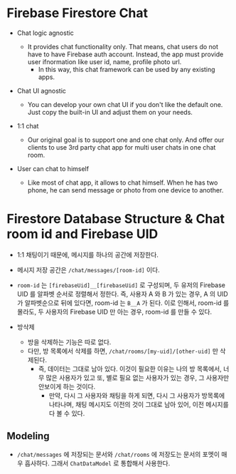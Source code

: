 # Firebase Firestore Chat

- Chat logic agnostic
  - It provides chat functionality only. That means, chat users do not have to have Firebase auth account. Instead, the app must provide user ifnormation like user id, name, profile photo url.
    - In this way, this chat framework can be used by any existing apps.

- Chat UI agnostic
  - You can develop your own chat UI if you don't like the default one. Just copy the built-in UI and adjust them on your needs.


- 1:1 chat
  - Our original goal is to support one and one chat only. And offer our clients to use 3rd party chat app for multi user chats in one chat room.


- User can chat to himself
  - Like most of chat app, it allows to chat himself. When he has two phone, he can send message or photo from one device to another.



# Firestore Database Structure & Chat room id and Firebase UID


- 1:1 채팅이기 때문에, 메시지를 하나의 공간에 저장한다.
- 메시지 저장 공간은 `/chat/messages/[room-id]` 이다.
- `room-id` 는 `[firebaseUid]__[firebaseUid]` 로 구성되며, 두 유저의 Firebase UID 를 알파벳 순서로 정렬해서 정한다.
  즉, 사용자 A 와 B 가 있는 경우, A 의 UID 가 알파벳순으로 뒤에 있다면, room-id 는 `B__A` 가 된다.
  이로 인해서, room-id 를 몰라도, 두 사용자의 Firebase UID 만 아는 경우, room-id 를 만들 수 있다.


- 방삭제
  - 방을 삭제하는 기능은 따로 없다.
  - 다만, 방 목록에서 삭제를 하면, `/chat/rooms/[my-uid]/[other-uid]` 만 삭제된다.
    - 즉, 데이터는 그대로 남아 있다. 이것이 필요한 이유는 나의 방 목록에서, 너무 많은 사용자가 있고 또, 별로 필요 없는 사용자가 있는 경우, 그 사용자만 안보이게 하는 것이다.
      - 만약, 다시 그 사용자와 채팅을 하게 되면, 다시 그 사용자가 방목록에 나타나며, 채팅 메시지도 이전의 것이 그대로 남아 있어, 이전 메시지를 다 볼 수 있다.





## Modeling

- `/chat/messages` 에 저장되는 문서와 `/chat/rooms` 에 저장도는 문서의 포멧이 매우 흡사하다. 그래서 `ChatDataModel` 로 통합해서 사용한다.